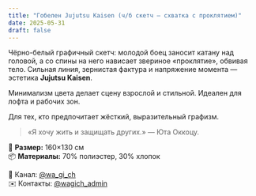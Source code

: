 ```yaml
---
title: "Гобелен Jujutsu Kaisen (ч/б скетч — схватка с проклятием)"
date: 2025-05-31
draft: false
---
```


Чёрно-белый графичный скетч: молодой боец заносит катану над головой, а со спины на него нависает звериное «проклятие», обвивая тело. Сильная линия, зернистая фактура и напряжение момента — эстетика **Jujutsu Kaisen**.

Минимализм цвета делает сцену взрослой и стильной. Идеален для лофта и рабочих зон.

Для тех, кто предпочитает жёсткий, выразительный графизм.

> «Я хочу жить и защищать других.» — Юта Оккоцу.

🧵 **Размер:** 160×130 см  
📦 **Материалы:** 70% полиэстер, 30% хлопок  

📣 Канал: [@wa_gi_ch](https://t.me/wa_gi_ch)  
✉️ Контакты: [@wagich_admin](https://t.me/wagich_admin)
